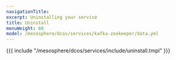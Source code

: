 ```yaml
---
navigationTitle:
excerpt: Uninstalling your service
title: Uninstall
menuWeight: 60
model: /mesosphere/dcos/services/kafka-zookeeper/data.yml
---
```


{{{ include "/mesosphere/dcos/services/include/uninstall.tmpl" }}}
